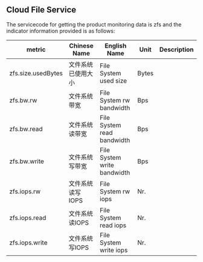 ## Cloud File Service  
The servicecode for getting the product monitoring data is zfs and the indicator information provided is as follows:  

metric | Chinese Name  | English Name |Unit | Description
---|--- |--- |--- |---
zfs.size.usedBytes|文件系统已使用大小|File System used size|Bytes|
zfs.bw.rw|文件系统带宽|File System rw bandwidth|Bps
zfs.bw.read|文件系统读带宽|File System read bandwidth|Bps|
zfs.bw.write|文件系统写带宽|File System write bandwidth|Bps|
zfs.iops.rw|文件系统读写IOPS|File System rw iops|Nr.|
zfs.iops.read|文件系统读IOPS|File System read iops|Nr.|
zfs.iops.write|文件系统写IOPS|File System write iops|Nr.|

